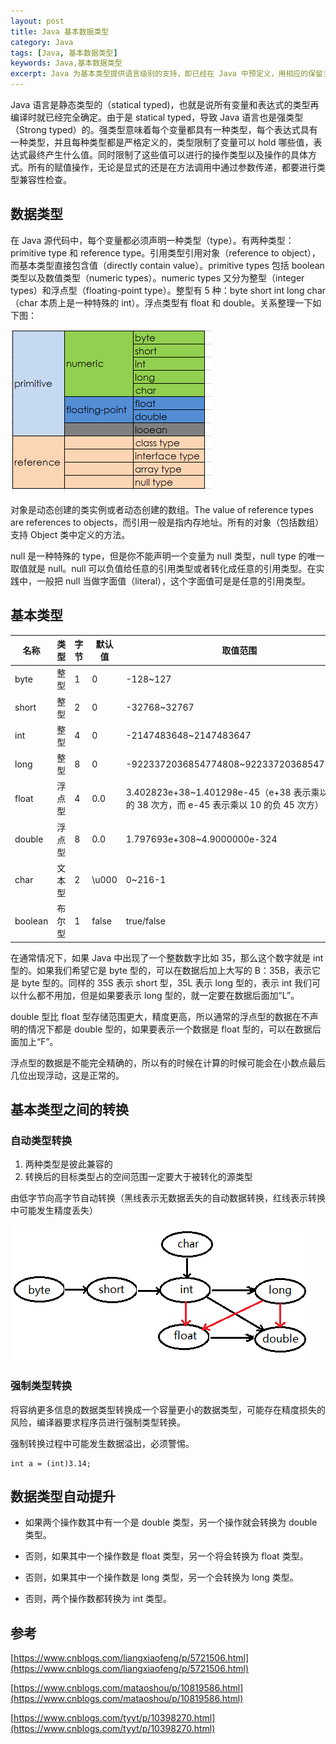 ```yaml
---
layout: post
title: Java 基本数据类型
category: Java
tags: [Java, 基本数据类型]
keywords: Java,基本数据类型
excerpt: Java 为基本类型提供语言级别的支持，即已经在 Java 中预定义，用相应的保留关键字表示。基本类型是单个值，而不是复杂的对象，基本类型不是面向对象的，主要出去效率方面的考虑，但是同时也提供基本类型的对象版本，即基本类型的包装器（wrapper）。
---
```


Java 语言是静态类型的（statical typed)，也就是说所有变量和表达式的类型再编译时就已经完全确定。由于是 statical typed，导致 Java 语言也是强类型（Strong typed）的。强类型意味着每个变量都具有一种类型，每个表达式具有一种类型，并且每种类型都是严格定义的，类型限制了变量可以 hold 哪些值，表达式最终产生什么值。同时限制了这些值可以进行的操作类型以及操作的具体方式。所有的赋值操作，无论是显式的还是在方法调用中通过参数传递，都要进行类型兼容性检查。

## 数据类型

在 Java 源代码中，每个变量都必须声明一种类型（type）。有两种类型：primitive type 和 reference type。引用类型引用对象（reference to object），而基本类型直接包含值（directly contain value）。primitive types 包括 boolean 类型以及数值类型（numeric types）。numeric types 又分为整型（integer types）和浮点型（floating-point type）。整型有 5 种：byte short int long char（char 本质上是一种特殊的 int）。浮点类型有 float 和 double。关系整理一下如下图：

![](/assets/images/2020/Java_Data_Types.png)

对象是动态创建的类实例或者动态创建的数组。The value of reference types are references to objects，而引用一般是指内存地址。所有的对象（包括数组）支持 Object 类中定义的方法。

null 是一种特殊的 type，但是你不能声明一个变量为 null 类型，null type 的唯一取值就是 null。null 可以负值给任意的引用类型或者转化成任意的引用类型。在实践中，一般把 null 当做字面值（literal），这个字面值可是是任意的引用类型。

## 基本类型

| 名称 | 类型 | 字节 | 默认值 | 取值范围 |
| ----| ---- | ---- | ---- | ---- |
| byte | 整型 | 1 | 0 | -128~127 |
| short | 整型 | 2 | 0 | -32768~32767 |
| int | 整型 | 4 | 0 | -2147483648~2147483647 |
| long | 整型 | 8 | 0 | -9223372036854774808~9223372036854774807 |
| float | 浮点型 | 4 | 0.0 | 3.402823e+38~1.401298e-45（e+38 表示乘以 10 的 38 次方，而 e-45 表示乘以 10 的负 45 次方）|
| double | 浮点型 | 8 | 0.0 | 1.797693e+308~4.9000000e-324 |
| char | 文本型 | 2 | \u000 | 0~216-1 |
| boolean | 布尔型 | 1 | false | true/false |

在通常情况下，如果 Java 中出现了一个整数数字比如 35，那么这个数字就是 int 型的。如果我们希望它是 byte 型的，可以在数据后加上大写的 B：35B，表示它是 byte 型的。同样的 35S 表示 short 型，35L 表示 long 型的，表示 int 我们可以什么都不用加，但是如果要表示 long 型的，就一定要在数据后面加“L”。

double 型比 float 型存储范围更大，精度更高，所以通常的浮点型的数据在不声明的情况下都是 double 型的，如果要表示一个数据是 float 型的，可以在数据后面加上“F”。

浮点型的数据是不能完全精确的，所以有的时候在计算的时候可能会在小数点最后几位出现浮动，这是正常的。

## 基本类型之间的转换

### 自动类型转换

1. 两种类型是彼此兼容的
2. 转换后的目标类型占的空间范围一定要大于被转化的源类型

由低字节向高字节自动转换（黑线表示无数据丢失的自动数据转换，红线表示转换中可能发生精度丢失）

![](/assets/images/2020/Java_Primitive_Types_Conversion.png)

### 强制类型转换

将容纳更多信息的数据类型转换成一个容量更小的数据类型，可能存在精度损失的风险，编译器要求程序员进行强制类型转换。

强制转换过程中可能发生数据溢出，必须警惕。

```
int a = (int)3.14;
```

## 数据类型自动提升

* 如果两个操作数其中有一个是 double 类型，另一个操作就会转换为 double 类型。

* 否则，如果其中一个操作数是 float 类型，另一个将会转换为 float 类型。

* 否则，如果其中一个操作数是 long 类型，另一个会转换为 long 类型。

* 否则，两个操作数都转换为 int 类型。

## 参考

[https://www.cnblogs.com/liangxiaofeng/p/5721506.html](https://www.cnblogs.com/liangxiaofeng/p/5721506.html)

[https://www.cnblogs.com/mataoshou/p/10819586.html](https://www.cnblogs.com/mataoshou/p/10819586.html)

[https://www.cnblogs.com/tyyt/p/10398270.html](https://www.cnblogs.com/tyyt/p/10398270.html)
